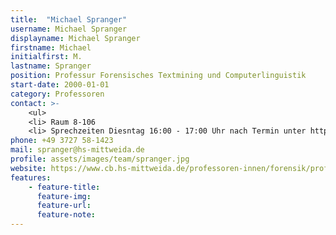 ```yaml
---
title:  "Michael Spranger"
username: Michael Spranger
displayname: Michael Spranger
firstname: Michael
initialfirst: M.
lastname: Spranger
position: Professur Forensisches Textmining und Computerlinguistik 
start-date: 2000-01-01
category: Professoren
contact: >-
    <ul>
    <li> Raum 8-106
    <li> Sprechzeiten Diesntag 16:00 - 17:00 Uhr nach Termin unter https://t1p.de/44j8
phone: +49 3727 58-1423
mail: spranger@hs-mittweida.de 
profile: assets/images/team/spranger.jpg
website: https://www.cb.hs-mittweida.de/professoren-innen/forensik/prof-spranger/
features:
    - feature-title: 
      feature-img: 
      feature-url: 
      feature-note: 
---
```

